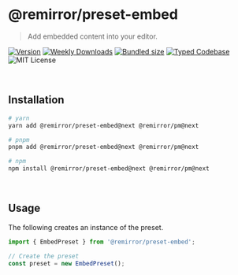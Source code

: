 # @remirror/preset-embed

> Add embedded content into your editor.

[![Version][version]][npm] [![Weekly Downloads][downloads-badge]][npm] [![Bundled size][size-badge]][size] [![Typed Codebase][typescript]](./src/index.ts) ![MIT License][license]

[version]: https://flat.badgen.net/npm/v/@remirror/preset-embed
[npm]: https://npmjs.com/package/@remirror/preset-embed
[license]: https://flat.badgen.net/badge/license/MIT/purple
[size]: https://bundlephobia.com/result?p=@remirror/preset-embed
[size-badge]: https://flat.badgen.net/bundlephobia/minzip/@remirror/preset-embed
[typescript]: https://flat.badgen.net/badge/icon/TypeScript?icon=typescript&label
[downloads-badge]: https://badgen.net/npm/dw/@remirror/preset-embed/red?icon=npm

<br />

## Installation

```bash
# yarn
yarn add @remirror/preset-embed@next @remirror/pm@next

# pnpm
pnpm add @remirror/preset-embed@next @remirror/pm@next

# npm
npm install @remirror/preset-embed@next @remirror/pm@next
```

<br />

## Usage

The following creates an instance of the preset.

```ts
import { EmbedPreset } from '@remirror/preset-embed';

// Create the preset
const preset = new EmbedPreset();
```

